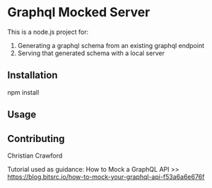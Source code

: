 # Graphql Mocked Server

This is a node.js project for:

1. Generating a graphql schema from an existing graphql endpoint
2. Serving that generated schema with a local server

## Installation

npm install

## Usage

## Contributing

Christian Crawford

Tutorial used as guidance:
How to Mock a GraphQL API >> https://blog.bitsrc.io/how-to-mock-your-graphql-api-f53a6a6e676f
